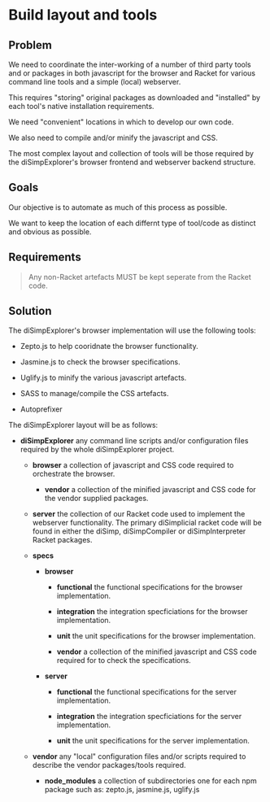 # Build layout and tools

## Problem

We need to coordinate the inter-working of a number of third party tools 
and or packages in both javascript for the browser and Racket for 
various command line tools and a simple (local) webserver.

This requires "storing" original packages as downloaded and "installed" 
by each tool's native installation requirements.

We need "convenient" locations in which to develop our own code.

We also need to compile and/or minify the javascript and CSS.

The most complex layout and collection of tools will be those required 
by the diSimpExplorer's browser frontend and webserver backend 
structure.

## Goals

Our objective is to automate as much of this process as possible.

We want to keep the location of each differnt type of tool/code as 
distinct and obvious as possible.

## Requirements

> Any non-Racket artefacts MUST be kept seperate from the Racket code.

## Solution

The diSimpExplorer's browser implementation will use the following 
tools:

  * Zepto.js to help cooridnate the browser functionality.

  * Jasmine.js to check the browser specifications.

  * Uglify.js to minify the various javascript artefacts.

  * SASS to manage/compile the CSS artefacts.

  * Autoprefixer

The diSimpExplorer layout will be as follows:

* **diSimpExplorer** any command line scripts and/or configuration 
  files required by the whole diSimpExplorer project.

  * **browser** a collection of javascript and CSS code required to 
    orchestrate the browser.

    * **vendor** a collection of the minified javascript and CSS code 
      for the vendor supplied packages.

  * **server** the collection of our Racket code used to implement the
    webserver functionality. The primary diSimplicial racket code will 
    be found in either the diSimp, diSimpCompiler or diSimpInterpreter 
    Racket packages.

  * **specs**

    * **browser**

      * **functional** the functional specifications for the browser
        implementation.

      * **integration** the integration specficiations for the browser
        implementation.

      * **unit** the unit specifications for the browser implementation.

      * **vendor** a collection of the minified javascript and CSS code 
        required for to check the specifications.

    * **server**

      * **functional** the functional specifications for the server
        implementation.

      * **integration** the integration specficiations for the server
        implementation.

      * **unit** the unit specifications for the server implementation.

  * **vendor** any "local" configuration files and/or scripts required 
    to describe the vendor packages/tools required.

    * **node_modules** a collection of subdirectories one for each npm 
      package such as: zepto.js, jasmine.js, uglify.js
